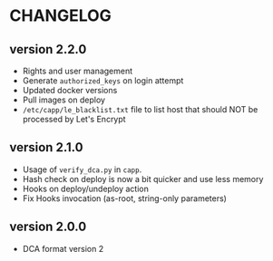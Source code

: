 CHANGELOG
=========

version 2.2.0
-------------
- Rights and user management
- Generate `authorized_keys` on login attempt
- Updated docker versions
- Pull images on deploy
- `/etc/capp/le_blacklist.txt` file to list host that should NOT be processed by Let's Encrypt

version 2.1.0
-------------
- Usage of `verify_dca.py` in `capp`.
- Hash check on deploy is now a bit quicker and use less memory
- Hooks on deploy/undeploy action
- Fix Hooks invocation (as-root, string-only parameters)

version 2.0.0
-------------
- DCA format version 2
